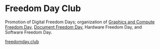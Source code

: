 # Freedom Day Club

Promotion of Digital Freedom Days; organization of [Graphics and Compute Freedom Day](https://graphicsandcompute.freedomday.club/), [Document Freedom Day](https://document.freedomday.club/), Hardware Freedom Day, and Software Freedom Day.

[freedomday.club](https://freedomday.club/)
